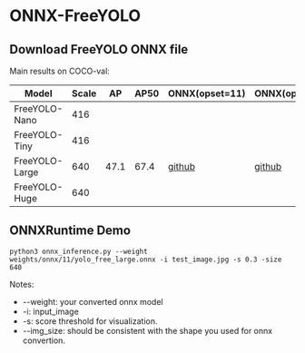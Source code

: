 # ONNX-FreeYOLO

## Download FreeYOLO ONNX file
Main results on COCO-val:

| Model          |  Scale  |    AP    |    AP50    |  ONNX(opset=11)  |  ONNX(opset=10)  |
|----------------|---------|----------|------------|------------------|------------------|
| FreeYOLO-Nano  |  416    |      |        |  |  |
| FreeYOLO-Tiny  |  416    |      |        |  |  |
| FreeYOLO-Large |  640    |   47.1   |   67.4     | [github](https://github.com/yjh0410/FreeYOLO/releases/download/weight/yolo_free_large_opset_11.onnx) |  [github](https://github.com/yjh0410/FreeYOLO/releases/download/weight/yolo_free_large_opset_10.onnx) |
| FreeYOLO-Huge  |  640    |     |        |  |  |


## ONNXRuntime Demo

```shell
python3 onnx_inference.py --weight weights/onnx/11/yolo_free_large.onnx -i test_image.jpg -s 0.3 -size 640
```
Notes:
* --weight: your converted onnx model
* -i: input_image
* -s: score threshold for visualization.
* --img_size: should be consistent with the shape you used for onnx convertion.
